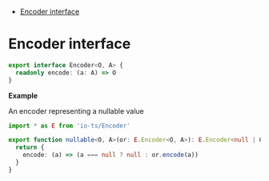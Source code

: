 <!-- START doctoc generated TOC please keep comment here to allow auto update -->
<!-- DON'T EDIT THIS SECTION, INSTEAD RE-RUN doctoc TO UPDATE -->

- [Encoder interface](#encoder-interface)

<!-- END doctoc generated TOC please keep comment here to allow auto update -->

# Encoder interface

```ts
export interface Encoder<O, A> {
  readonly encode: (a: A) => O
}
```

**Example**

An encoder representing a nullable value

```ts
import * as E from 'io-ts/Encoder'

export function nullable<O, A>(or: E.Encoder<O, A>): E.Encoder<null | O, null | A> {
  return {
    encode: (a) => (a === null ? null : or.encode(a))
  }
}
```
